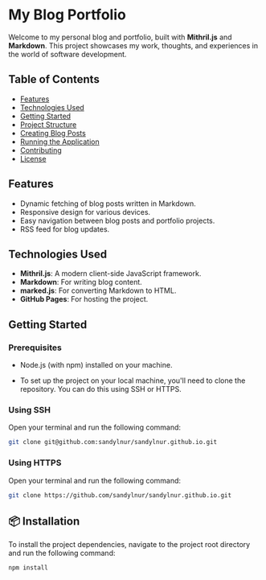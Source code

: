 # My Blog Portfolio

Welcome to my personal blog and portfolio, built with **Mithril.js** and **Markdown**. This project showcases my work, thoughts, and experiences in the world of software development.

## Table of Contents

- [Features](#features)
- [Technologies Used](#technologies-used)
- [Getting Started](#getting-started)
- [Project Structure](#project-structure)
- [Creating Blog Posts](#creating-blog-posts)
- [Running the Application](#running-the-application)
- [Contributing](#contributing)
- [License](#license)

## Features

- Dynamic fetching of blog posts written in Markdown.
- Responsive design for various devices.
- Easy navigation between blog posts and portfolio projects.
- RSS feed for blog updates.

## Technologies Used

- **Mithril.js**: A modern client-side JavaScript framework.
- **Markdown**: For writing blog content.
- **marked.js**: For converting Markdown to HTML.
- **GitHub Pages**: For hosting the project.

## Getting Started

### Prerequisites

- Node.js (with npm) installed on your machine.

- To set up the project on your local machine, you'll need to clone the repository. You can do this using SSH or HTTPS.

### Using SSH

Open your terminal and run the following command:

```bash
git clone git@github.com:sandylnur/sandylnur.github.io.git
```

### Using HTTPS

Open your terminal and run the following command:

```bash
git clone https://github.com/sandylnur/sandylnur.github.io.git
```

## 📦 Installation

To install the project dependencies, navigate to the project root directory and run the following command:

```bash
npm install
```